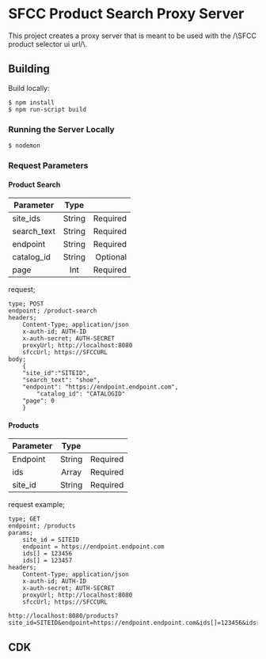 # SFCC Product Search Proxy Server

This project creates a proxy server that is meant to be used with the /\SFCC product selector ui url/\\.


## Building

Build locally:
```
$ npm install
$ npm run-script build
```
### Running the Server Locally
```
$ nodemon
```

### Request Parameters

#### Product Search

| Parameter   | Type   |          |
| ----------- |:------:| --------:|
| site_ids    | String | Required |
| search_text | String | Required |
| endpoint    | String | Required |
| catalog_id  | String | Optional |
| page        | Int    | Required |

request;

```
type; POST
endpoint; /product-search
headers;
    Content-Type; application/json
    x-auth-id; AUTH-ID
    x-auth-secret; AUTH-SECRET
    proxyUrl; http://localhost:8080
    sfccUrl; https://SFCCURL
body;
    {
	"site_id":"SITEID",
	"search_text": "shoe",
	"endpoint": "https://endpoint.endpoint.com",
        "catalog_id": "CATALOGID"
	"page": 0
    }
```

#### Products

| Parameter | Type    |          |
| --------- |:-------:| --------:|
| Endpoint  | String  | Required |
| ids       | Array   | Required |
| site_id   | String  | Required |

request example;

```
type; GET
endpoint; /products
params;
    site_id = SITEID
    endpoint = https://endpoint.endpoint.com
    ids[] = 123456
    ids[] = 123457
headers;
    Content-Type; application/json
    x-auth-id; AUTH-ID
    x-auth-secret; AUTH-SECRET
    proxyUrl; http://localhost:8080
    sfccUrl; https://SFCCURL

http://localhost:8080/products?site_id=SITEID&endpoint=https://endpoint.endpoint.com&ids[]=123456&ids[]=123457
```

## CDK


